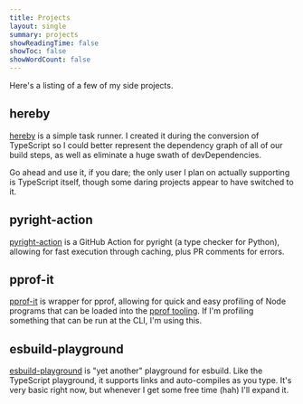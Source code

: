 ```yaml
---
title: Projects
layout: single
summary: projects
showReadingTime: false
showToc: false
showWordCount: false
---
```


Here's a listing of a few of my side projects.

## hereby

[hereby](https://hereby.js.org) is a simple task runner. I created it during the
conversion of TypeScript so I could better represent the dependency graph of all
of our build steps, as well as eliminate a huge swath of devDependencies.

Go ahead and use it, if you dare; the only user I plan on actually supporting is
TypeScript itself, though some daring projects appear to have switched to it.

## pyright-action

[pyright-action](https://github.com/jakebailey/pyright-action) is a GitHub
Action for pyright (a type checker for Python), allowing for fast execution
through caching, plus PR comments for errors.

## pprof-it

[pprof-it](https://www.npmjs.com/package/pprof-it) is wrapper for pprof,
allowing for quick and easy profiling of Node programs that can be loaded into
the [pprof tooling](https://github.com/google/pprof). If I'm profiling something
that can be run at the CLI, I'm using this.

## esbuild-playground

[esbuild-playground](https://jakebailey.dev/esbuild-playground/) is "yet
another" playground for esbuild. Like the TypeScript playground, it supports
links and auto-compiles as you type. It's very basic right now, but whenever I
get some free time (hah) I'll expand it.
